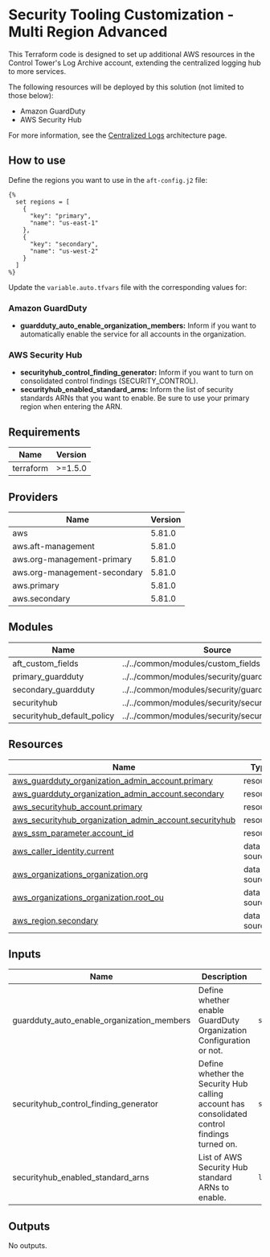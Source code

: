 # Security Tooling Customization - Multi Region Advanced

This Terraform code is designed to set up additional AWS resources in the Control Tower's Log Archive account, extending the centralized logging hub to more services.

The following resources will be deployed by this solution (not limited to those below):

- Amazon GuardDuty
- AWS Security Hub

For more information, see the [Centralized Logs](https://awslabs.github.io/aft-blueprints/architectures/centralized-logs) architecture page.

## How to use

Define the regions you want to use in the `aft-config.j2` file:

```jinja
{% 
  set regions = [
    {
      "key": "primary",
      "name": "us-east-1"
    },
    {
      "key": "secondary",
      "name": "us-west-2"
    }
  ]
%}
```

Update the `variable.auto.tfvars` file with the corresponding values for:

### Amazon GuardDuty

- **guardduty_auto_enable_organization_members:** Inform if you want to automatically enable the service for all accounts in the organization.

### AWS Security Hub

- **securityhub_control_finding_generator:** Inform if you want to turn on consolidated control findings (SECURITY_CONTROL).
- **securityhub_enabled_standard_arns:** Inform the list of security standards ARNs that you want to enable. Be sure to use your primary region when entering the ARN.

<!-- BEGIN_TF_DOCS -->
## Requirements

| Name | Version |
|------|---------|
| terraform | >=1.5.0 |

## Providers

| Name | Version |
|------|---------|
| aws | 5.81.0 |
| aws.aft-management | 5.81.0 |
| aws.org-management-primary | 5.81.0 |
| aws.org-management-secondary | 5.81.0 |
| aws.primary | 5.81.0 |
| aws.secondary | 5.81.0 |

## Modules

| Name | Source | Version |
|------|--------|---------|
| aft\_custom\_fields | ../../common/modules/custom_fields | n/a |
| primary\_guardduty | ../../common/modules/security/guardduty | n/a |
| secondary\_guardduty | ../../common/modules/security/guardduty | n/a |
| securityhub | ../../common/modules/security/securityhub | n/a |
| securityhub\_default\_policy | ../../common/modules/security/securityhub_policy | n/a |

## Resources

| Name | Type |
|------|------|
| [aws_guardduty_organization_admin_account.primary](https://registry.terraform.io/providers/hashicorp/aws/latest/docs/resources/guardduty_organization_admin_account) | resource |
| [aws_guardduty_organization_admin_account.secondary](https://registry.terraform.io/providers/hashicorp/aws/latest/docs/resources/guardduty_organization_admin_account) | resource |
| [aws_securityhub_account.primary](https://registry.terraform.io/providers/hashicorp/aws/latest/docs/resources/securityhub_account) | resource |
| [aws_securityhub_organization_admin_account.securityhub](https://registry.terraform.io/providers/hashicorp/aws/latest/docs/resources/securityhub_organization_admin_account) | resource |
| [aws_ssm_parameter.account_id](https://registry.terraform.io/providers/hashicorp/aws/latest/docs/resources/ssm_parameter) | resource |
| [aws_caller_identity.current](https://registry.terraform.io/providers/hashicorp/aws/latest/docs/data-sources/caller_identity) | data source |
| [aws_organizations_organization.org](https://registry.terraform.io/providers/hashicorp/aws/latest/docs/data-sources/organizations_organization) | data source |
| [aws_organizations_organization.root_ou](https://registry.terraform.io/providers/hashicorp/aws/latest/docs/data-sources/organizations_organization) | data source |
| [aws_region.secondary](https://registry.terraform.io/providers/hashicorp/aws/latest/docs/data-sources/region) | data source |

## Inputs

| Name | Description | Type | Default | Required |
|------|-------------|------|---------|:--------:|
| guardduty\_auto\_enable\_organization\_members | Define whether enable GuardDuty Organization Configuration or not. | `string` | `"ALL"` | no |
| securityhub\_control\_finding\_generator | Define whether the Security Hub calling account has consolidated control findings turned on. | `string` | `"SECURITY_CONTROL"` | no |
| securityhub\_enabled\_standard\_arns | List of AWS Security Hub standard ARNs to enable. | `list(string)` | `[]` | no |

## Outputs

No outputs.
<!-- END_TF_DOCS -->
